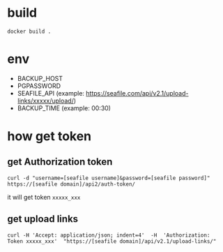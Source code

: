 

# build
```
docker build .
```

# env
- BACKUP_HOST
- PGPASSWORD
- SEAFILE_API (example: https://seafile.com/api/v2.1/upload-links/xxxxx/upload/)
- BACKUP_TIME (example: 00:30)

# how get token


## get Authorization token
```
curl -d "username=[seafile username]&password=[seafile password]" https://[seafile domain]/api2/auth-token/
```

it will get token `xxxxx_xxx`

## get upload links
```
curl -H 'Accept: application/json; indent=4'  -H  'Authorization: Token xxxxx_xxx'  "https://[seafile domain]/api/v2.1/upload-links/"
```
